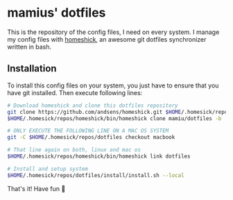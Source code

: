 # mamius' dotfiles

This is the repository of the config files, I need on every system.
I manage my config files with [homeshick](https://github.com/andsens/homeshick), an awesome git dotfiles synchronizer written in bash.

## Installation

To install this config files on your system, you just have to ensure that you have git installed.
Then execute following lines:

```bash
# Download homeshick and clone this dotfiles repository
git clone https://github.com/andsens/homeshick.git $HOME/.homesick/repos/homeshick
$HOME/.homesick/repos/homeshick/bin/homeshick clone mamiu/dotfiles -b

# ONLY EXECUTE THE FOLLOWING LINE ON A MAC OS SYSTEM
git -C $HOME/.homesick/repos/dotfiles checkout macbook

# That line again on both, linux and mac os
$HOME/.homesick/repos/homeshick/bin/homeshick link dotfiles

# Install and setup system
$HOME/.homesick/repos/dotfiles/install/install.sh --local
```

That's it! Have fun :tada:
